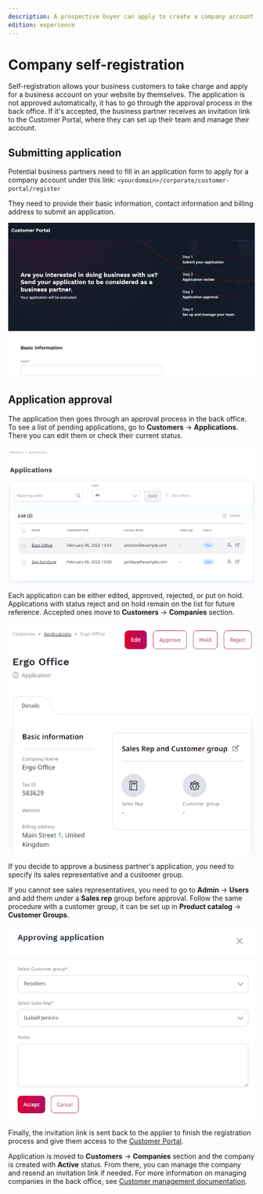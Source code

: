 ```yaml
---
description: A prospective buyer can apply to create a company account on a seller's website.
edition: experience
---
```


# Company self-registration

Self-registration allows your business customers to take charge and apply for a business account on your website by themselves.
The application is not approved automatically, it has to go through the approval process in the back office.
If it's accepted, the business partner receives an invitation link to the Customer Portal,
where they can set up their team and manage their account.

## Submitting application

Potential business partners need to fill in an application form to apply for a company account under this link:
`<yourdomain>/corporate/customer-portal/register`

They need to provide their basic information, contact information and billing address to submit an application.

![Company self-registration](img/cp_self_registration.png)

## Application approval

The application then goes through an approval process in the back office.
To see a list of pending applications, go to **Customers** -> **Applications**.
There you can edit them or check their current status.

![List of applications](img/cp_applications_list.png)

Each application can be either edited, approved, rejected, or put on hold.
Applications with status reject and on hold remain on the list for future reference.
Accepted ones move to **Customers** -> **Companies** section.

![Application](img/cp_application.png)

If you decide to approve a business partner's application, you need to specify its sales representative and a customer group.

If you cannot see sales representatives, you need to go to **Admin** -> **Users** and add them under a **Sales rep** group before approval.
Follow the same procedure with a customer group, it can be set up in **Product catalog** -> **Customer Groups**.

![Application approval](img/cp_approving_application.png)

Finally, the invitation link is sent back to the applier to finish the registration process
and give them access to the [Customer Portal](customer_portal.md).

Application is moved to **Customers** -> **Companies** section and the company is created with **Active** status.
From there, you can manage the company and resend an invitation link if needed.
For more information on managing companies in the back office, see [Customer management documentation](manage_customers.md#manage-company).
